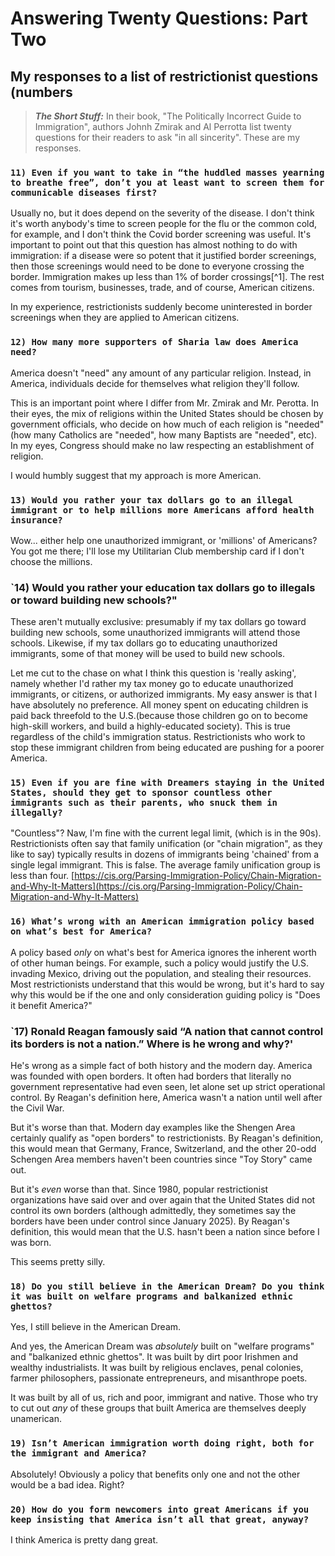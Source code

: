 # Answering Twenty Questions: Part Two
## My responses to a list of restrictionist questions (numbers

>**_The Short Stuff:_** In their book, "The Politically Incorrect Guide to Immigration",
authors Johnh Zmirak and Al Perrotta list twenty questions for their readers to ask "in all sincerity".
These are my responses.




### `11) Even if you want to take in “the huddled masses yearning to breathe free”, don’t you at least want to screen them for communicable diseases first?`

Usually no, but it does depend on the severity of the disease. I don't think it's worth anybody's time to screen people for the flu or the common cold, for example, and 
I don't think the Covid border screening was useful. It's important to point out that this question has almost nothing to do with immigration: if 
a disease were so potent that it justified border screenings, then those screenings would need to be done to everyone crossing the border.
Immigration makes up less than 1% of border crossings[^1]. The rest comes from tourism, businesses, trade, and of course, American citizens.

In my experience, restrictionists suddenly become uninterested in border screenings when they are applied to American citizens.

### `12) How many more supporters of Sharia law does America need?`

America doesn't "need" any amount of any particular religion. Instead, in America, individuals decide for themselves what religion they'll follow.

This is an important point where I differ from Mr. Zmirak and Mr. Perotta. In their eyes, the mix of religions within the United States should be chosen by government officials, who decide on how much of each religion is "needed" (how many Catholics are "needed", how many Baptists are "needed", etc). In my eyes, Congress should make no law respecting an establishment of religion. 

I would humbly suggest that my approach is more American.

### `13) Would you rather your tax dollars go to an illegal immigrant or to help millions more Americans afford health insurance?`

Wow... either help one unauthorized immigrant, or 'millions' of Americans?
You got me there; I'll lose my Utilitarian Club membership card if I don't choose the millions.

### `14) Would you rather your education tax dollars go to illegals or toward building new schools?"

These aren't mutually exclusive: presumably if my tax dollars go toward building new schools, some unauthorized immigrants will
attend those schools. Likewise, if my tax dollars go to educating unauthorized immigrants, some of that money will be used to build 
new schools.

Let me cut to the chase on what I think this question is 'really asking', namely whether I'd rather my tax money go to educate unauthorized immigrants,
or citizens, or authorized immigrants. My easy answer is that I have absolutely no preference. All money spent on educating children is paid back threefold to the U.S.(because
those children go on to become high-skill workers, and build a highly-educated society). This is true regardless of the child's immigration status.
Restrictionists who work to stop these immigrant children from being educated are pushing for a poorer America.

### `15) Even if you are fine with Dreamers staying in the United States, should they get to sponsor countless other immigrants such as their parents, who snuck them in illegally?`

"Countless"? Naw, I'm fine with the current legal limit, (which is in the 90s). 
Restrictionists often say that family unification (or "chain migration", as they like to say) typically results
in dozens of immigrants being 'chained' from a single legal immigrant. This is false. The average family unification
group is less than four. [https://cis.org/Parsing-Immigration-Policy/Chain-Migration-and-Why-It-Matters](https://cis.org/Parsing-Immigration-Policy/Chain-Migration-and-Why-It-Matters)


### `16) What’s wrong with an American immigration policy based on what’s best for America?`

A policy based *only* on what's best for America ignores the inherent worth of other human beings. For example, 
such a policy would justify the U.S. invading Mexico, driving out the population, and stealing their resources. Most restrictionists understand that this would be wrong, 
but it's hard to say why this would be
if the one and only consideration guiding policy is "Does it benefit America?"

### `17) Ronald Reagan famously said “A nation that cannot control its borders is not a nation.” Where is he wrong and why?'

He's wrong as a simple fact of both history and the modern day. America was founded with open borders.
It often had borders that literally no government representative had even seen, let alone set up strict operational control.
By Reagan's definition here, America wasn't a nation until well after the Civil War.

But it's worse than that. Modern day examples like the Shengen Area certainly qualify as "open borders" to restrictionists.
By Reagan's definition, this would mean that Germany, France, Switzerland, and the other 20-odd Schengen Area members
haven't been countries since "Toy Story" came out.

But it's *even* worse than that. Since 1980, popular restrictionist organizations have said over and over again that the United States
did not control its own borders (although admittedly, they sometimes say the borders have been under control since January 2025).
By Reagan's definition, this would mean that the U.S. hasn't been a nation since before I was born.

This seems pretty silly.

### `18) Do you still believe in the American Dream? Do you think it was built on welfare programs and balkanized ethnic ghettos?`

Yes, I still believe in the American Dream.

And yes, the American Dream was *absolutely* built on "welfare programs" and "balkanized ethnic ghettos". It was built
by dirt poor Irishmen and wealthy industrialists. It was built by religious enclaves, penal colonies, farmer philosophers, 
passionate entrepreneurs, and misanthrope poets.

It was built by all of us, rich and poor, immigrant and native. Those who try to cut out *any* of these groups
that built America are themselves deeply unamerican. 

### `19) Isn’t American immigration worth doing right, both for the immigrant and America?`

Absolutely! Obviously a policy that benefits only one and not the other would be a bad idea. Right?

### `20) How do you form newcomers into great Americans if you keep insisting that America isn’t all that great, anyway?`

I think America is pretty dang great.

